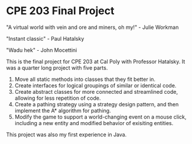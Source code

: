 # CPE 203 Final Project
"A virtual world with vein and ore and miners, oh my!"
  \- Julie Workman
  
"Instant classic"
  \- Paul Hatalsky
  
"Wadu hek"
  \- John Mocettini
  

This is the final project for CPE 203 at Cal Poly with Professor Hatalsky. It was a quarter long project with five parts.
1. Move all static methods into classes that they fit better in.
2. Create interfaces for logical groupings of similar or identical code.
3. Create abstract classes for more connected and streamlined code, allowing for less repetition of code.
4. Create a pathing strategy using a strategy design pattern, and then implement the A* algorithm for pathing.
5. Modify the game to support a world-changing event on a mouse click, including a new entity and modified behavior of exisiting entities.

This project was also my first experience in Java.
